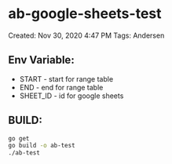 # ab-google-sheets-test

Created: Nov 30, 2020 4:47 PM
Tags: Andersen

## Env Variable:

- START - start for range table
- END - end for range table
- SHEET_ID - id for google sheets

## BUILD:

```bash
go get
go build -o ab-test
./ab-test
```